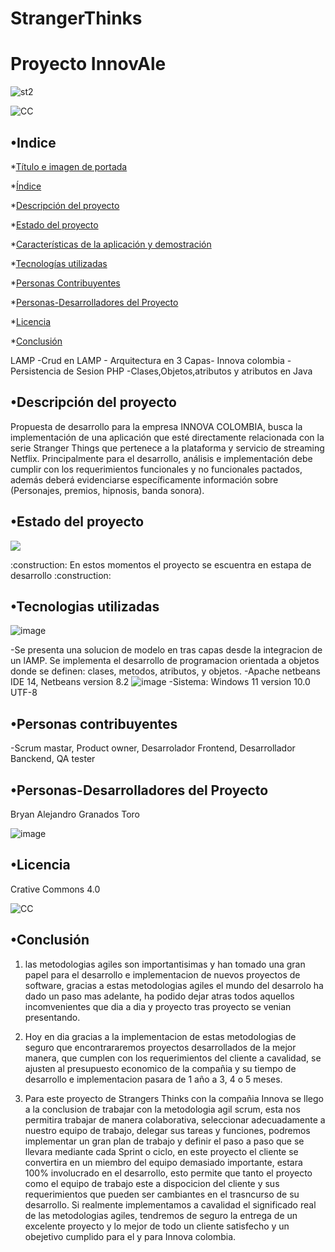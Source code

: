 # StrangerThinks
<h1>Proyecto InnovAle </h1>
 
 ![st2](https://user-images.githubusercontent.com/114112009/192039796-0f9e33e2-6e2e-4017-afd7-3d86fb91b62f.jpg)


 


![CC](https://user-images.githubusercontent.com/114112009/191873367-f35168fd-dd69-4b8d-a2ca-9bb31cded7f9.png)

<h2>•Indice </h2>

*[Título e imagen de portada](#Título-e-imagen-de-portada)

*[Índice](#índice)

*[Descripción del proyecto](#descripción-del-proyecto)

*[Estado del proyecto](#Estado-del-proyecto)

*[Características de la aplicación y demostración](#Características-de-la-aplicación-y-demostración)

*[Tecnologías utilizadas](#tecnologías-utilizadas)

*[Personas Contribuyentes](#personas-contribuyentes)

*[Personas-Desarrolladores del Proyecto](#personas-desarrolladores)

*[Licencia](#licencia)

*[Conclusión](#conclusión)


LAMP
-Crud en LAMP - Arquitectura en 3 Capas- Innova colombia 
-Persistencia de Sesion PHP
-Clases,Objetos,atributos y atributos en Java


<h2>•Descripción del proyecto</h2>
Propuesta de desarrollo para la empresa INNOVA COLOMBIA, busca la implementación de una aplicación que esté directamente relacionada con la serie Stranger Things que pertenece a la plataforma y servicio de streaming Netflix. Principalmente para el desarrollo, análisis e implementación debe cumplir con los requerimientos funcionales y no funcionales pactados, además deberá evidenciarse específicamente información sobre (Personajes, premios, hipnosis, banda sonora).

<h2>•Estado del proyecto</h2>
<p align="left">
   <img src="https://img.shields.io/badge/STATUS-EN%20DESAROLLO-green">
   </p>
:construction: En estos momentos el proyecto se escuentra en estapa de desarrollo :construction:

<h2>•Tecnologias utilizadas</h2>

![image](https://user-images.githubusercontent.com/114112009/191884649-a5c8f671-2f73-4e95-957b-e537bf61c8a2.png)

-Se presenta una solucion de modelo en tras capas desde la integracion de un lAMP. Se implementa el desarrollo de programacion orientada a objetos donde se definen: clases, metodos, atributos, y objetos.
-Apache netbeans IDE 14, Netbeans version 8.2
![image](https://user-images.githubusercontent.com/114112009/191884578-6156403d-2e34-49e0-9fc8-ae360e08c832.png)
-Sistema: Windows 11 version 10.0 UTF-8

<h2>•Personas contribuyentes</h2>
-Scrum mastar, Product owner, Desarrolador Frontend, Desarrollador Banckend, QA tester

<h2>•Personas-Desarrolladores del Proyecto</h2>
Bryan Alejandro Granados Toro

![image](https://user-images.githubusercontent.com/114112009/191886118-5fa795a3-0868-4ca6-a9f0-f9c34dd8af35.png)

<h2> •Licencia</h2>
Crative Commons 4.0

![CC](https://user-images.githubusercontent.com/114112009/192039539-70a4589d-9076-4704-9252-dd5f7236c3a5.png)


<h2>•Conclusión</h2>


1. las metodologias agiles son importantisimas y han tomado una gran papel para el desarrollo e implementacion de nuevos proyectos de software, gracias a estas metodologias agiles el mundo del desarrolo ha dado un paso mas adelante, ha podido dejar atras todos aquellos incomvenientes que dia a dia y proyecto tras proyecto se venian presentando.

2. Hoy en dia gracias a la implementacion de estas metodologias de seguro que encontrararemos proyectos desarrollados de la mejor manera, que cumplen con los requerimientos del cliente a cavalidad, se ajusten al presupuesto economico de la compañia y su tiempo de desarrollo e implementacion pasara de 1 año a 3, 4 o 5 meses.



3. Para este proyecto de Strangers Thinks con la compañia Innova se llego a la conclusion de trabajar con la metodologia agil scrum, esta nos permitira trabajar de manera colaborativa, seleccionar adecuadamente a nuestro equipo de trabajo, delegar sus tareas y funciones, podremos implementar  un gran plan de trabajo y definir el paso a paso que se llevara mediante cada Sprint o ciclo, en este proyecto el cliente se convertira en un miembro del equipo demasiado importante, estara 100% involucrado en el desarrollo, esto permite que tanto el proyecto como el equipo de trabajo este a dispocicion del cliente y sus requerimientos que pueden ser cambiantes en el trasncurso de su desarrollo. Si realmente implementamos a cavalidad el significado real de las metodologias agiles, tendremos de seguro la entrega de un excelente proyecto y lo mejor de todo un cliente satisfecho y un obejetivo cumplido para el y para Innova colombia.




